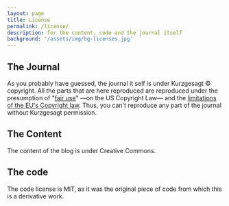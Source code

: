 ```yaml
---
layout: page
title: License
permalink: /license/
description: for the content, code and the journal itself
background: '/assets/img/bg-licenses.jpg'
---
```


## The Journal 

As you probably have guessed, the journal it self is under Kurzgesagt © copyright. All the parts that are here reproduced are reproduced under the presumption of "[fair use][FairUse]" —on the US Copyright Law— and the [limitations of the EU's Copyright law][eucopylaw]. Thus, you can't reproduce any part of the journal without Kurzgesagt permission. 

## The Content

The content of the blog is under Creative Commons.

## The code

The code license is MIT, as it was the original piece of code from which this is a derivative work. 

[luispuerto.net]: https://luispuerto.net
[About Me]: https://luispuerto.net/aboutme
[eucopylaw]: https://en.wikipedia.org/wiki/Copyright_law_of_the_European_Union#Limitations
[FairUse]: https://en.wikipedia.org/wiki/Fair_use
